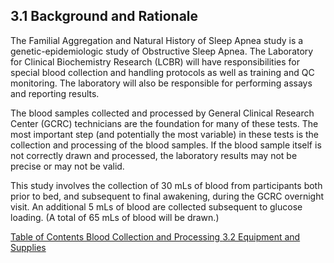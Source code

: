 ## 3.1 Background and Rationale

The Familial Aggregation and Natural History of Sleep Apnea study is a genetic-epidemiologic study of Obstructive Sleep Apnea.  The Laboratory for Clinical Biochemistry Research (LCBR) will have responsibilities for special blood collection and handling protocols as well as training and QC monitoring.  The laboratory will also be responsible for performing assays and reporting results.

The blood samples collected and processed by General Clinical Research Center (GCRC) technicians are the foundation for many of these tests.  The most important step (and potentially the most variable) in these tests is the collection and processing of the blood samples.   If the blood sample itself is not correctly drawn and processed, the laboratory results may not be precise or may not be valid.

This study involves the collection of 30 mLs of blood from participants both prior to bed, and subsequent to final awakening, during the GCRC overnight visit.  An additional 5 mLs of blood are collected subsequent to glucose loading.  (A total of 65 mLs of blood will be drawn.)


<div class="center">
<div class="btn-group">
  <a href=":pages_path:/manuals/blood-collection-processinge/3-00-blood-collection-processinge-toc.md" class="btn btn-default">
    <span class="glyphicon glyphicon-chevron-left"></span>
    Table of Contents
  </a>

  <a href=":pages_path:/manuals/blood-collection-processinge" class="btn btn-default">
    <span class="glyphicon glyphicon-chevron-up"></span>
    Blood Collection and Processing
  </a>

  <a href=":pages_path:/manuals/blood-collection-processinge/3-02-01-lcbr-recommended-supplies.md" class="btn btn-success">
    3.2 Equipment and Supplies
    <span class="glyphicon glyphicon-chevron-right"></span>
  </a>
</div>
</div>

